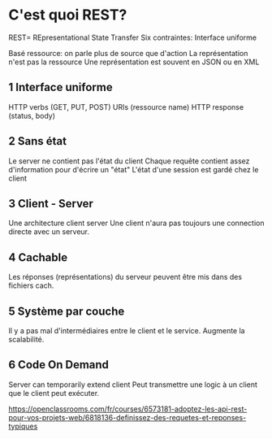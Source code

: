 C'est quoi REST?
=================

REST= REpresentational State Transfer
Six contraintes:
Interface uniforme


Basé ressource: 
on parle plus de source que d'action
La représentation n'est pas la ressource
Une représentation est souvent en JSON ou en XML


## 1 Interface uniforme
HTTP verbs (GET, PUT, POST)
URIs (ressource name)
HTTP response (status, body)

## 2 Sans état
Le server ne contient pas l'état du client
Chaque requête contient assez d'information pour d'écrire un "état"
L'état d'une session est gardé chez le client

## 3 Client - Server
Une architecture client server
Une client n'aura pas toujours une connection directe avec un serveur.

## 4 Cachable
Les réponses (représentations) du serveur peuvent être mis dans des fichiers cach.


## 5 Système par couche
Il y a pas mal d'intermédiaires entre le client et le service.
Augmente la scalabilité.

## 6 Code On Demand
Server can temporarily extend client
Peut transmettre une logic à un client que le client peut exécuter.

https://openclassrooms.com/fr/courses/6573181-adoptez-les-api-rest-pour-vos-projets-web/6818136-definissez-des-requetes-et-reponses-typiques
